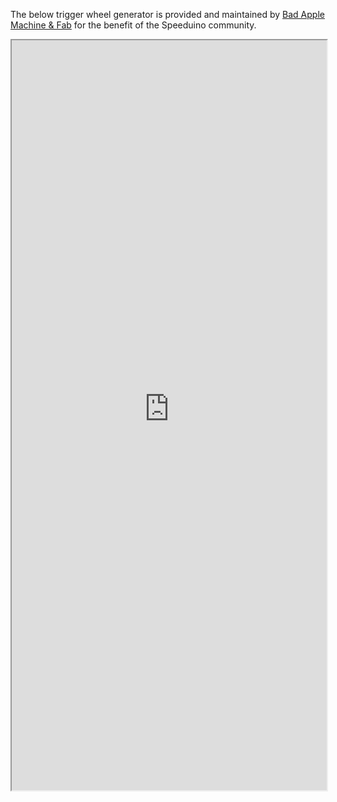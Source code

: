 The below trigger wheel generator is provided and maintained by [Bad Apple Machine & Fab](http://www.badappleproducts.com/) for the benefit of the Speeduino community.

<center>
<iframe src="https://node.badappleproducts.com/TriggerWheel/" key="trigger1" path="TriggerWheel" width="100%"  height="1200" />

</center>
